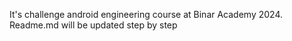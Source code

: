 It's challenge android engineering course at Binar Academy 2024. Readme.md will be updated step by step

